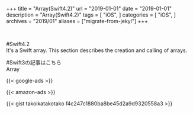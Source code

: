 +++
title = "Array(Swift4.2)"
url = "2019-01-01"
date = "2019-01-01"
description = "Array(Swift4.2)"
tags = [
  "iOS",
]
categories = [
    "iOS",
]
archives = "2019/01"
aliases = ["migrate-from-jekyl"]
+++

<br>

#Swift4.2  
It's a Swift array. This section describes the creation and calling of arrays.

#Swift3の記事はこちら  
Array

<!-- Google Ads -->
{{< google-ads >}}

<!-- Amazon Ads -->
{{< amazon-ads >}}

{{< gist takoikatakotako f4c247c1880ba8be45d2a9d9320558a3 >}}
